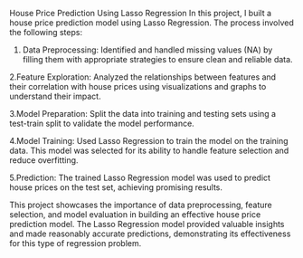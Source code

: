House Price Prediction Using Lasso Regression
In this project, I built a house price prediction model using Lasso Regression. The process involved the following steps:

1. Data Preprocessing:
Identified and handled missing values (NA) by filling them with appropriate strategies to ensure clean and reliable data.

2.Feature Exploration:
Analyzed the relationships between features and their correlation with house prices using visualizations and graphs to understand their impact.

3.Model Preparation:
Split the data into training and testing sets using a test-train split to validate the model performance.
 
4.Model Training:
Used Lasso Regression to train the model on the training data. This model was selected for its ability to handle feature selection and reduce overfitting.

5.Prediction:
The trained Lasso Regression model was used to predict house prices on the test set, achieving promising results.


This project showcases the importance of data preprocessing, feature selection, and model evaluation in building an effective house price prediction model. The Lasso Regression model provided valuable insights and made reasonably accurate predictions, demonstrating its effectiveness for this type of regression problem.
